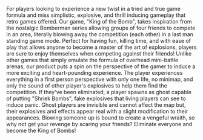 For players looking to experience a new twist in a tried and true game
formula and miss simplistic, explosive, and thrill inducing gameplay that
retro games offered. Our game, "King of the Bomb",
takes inspiration from the nostalgic Bomberman series allowing groups of four
friends to compete in an area, literally blowing away the competition (each other)
in a last man standing game mode. Perfect for having fun, killing time, and with
ease of play that allows anyone to become a master of the art of explosions,
players are sure to enjoy themselves when competing against their friends! Unlike other games
that simply emulate the formula of overhead mini-battle arenas, our product puts
a spin on the perspective of the gamer to induce a more exciting and
heart-pounding experience. The player experiences everything in a first person perspective
with only one life, no minimap, and only the sound of other player's explosives to help them find
the competition. If they've been eliminated, a player spawns as ghost capable of putting
"Shriek Bombs", fake explosives that living players can see to induce panic.
Ghost players are invisible and cannot affect the map but, their explosives and
effects appear real with a slight modification to their appearances.
Blowing someone up is bound to create a vengeful wraith,
so why not get your revenge by scaring your friends? Eliminate everyone and become the
King of Bombs!
